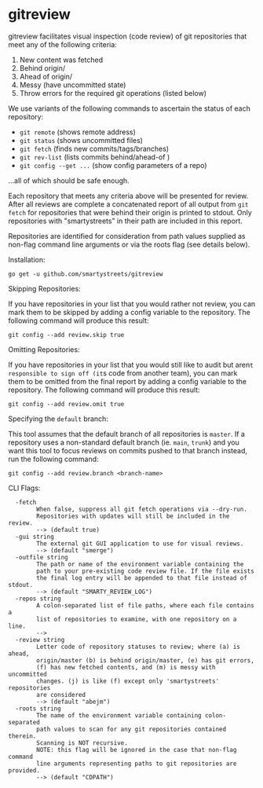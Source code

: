 # gitreview

gitreview facilitates visual inspection (code review) of git
repositories that meet any of the following criteria:

1. New content was fetched
2. Behind origin/<default-branch>
3. Ahead of origin/<default-branch>
4. Messy (have uncommitted state)
5. Throw errors for the required git operations (listed below)

We use variants of the following commands to ascertain the
status of each repository:

- `git remote`           (shows remote address)
- `git status`           (shows uncommitted files)
- `git fetch`            (finds new commits/tags/branches)
- `git rev-list`         (lists commits behind/ahead-of <default-branch>)
- `git config --get ...` (show config parameters of a repo)

...all of which should be safe enough. 

Each repository that meets any criteria above will be
presented for review. After all reviews are complete a
concatenated report of all output from `git fetch` for
repositories that were behind their origin is printed to
stdout. Only repositories with "smartystreets" in their
path are included in this report.

Repositories are identified for consideration from path values
supplied as non-flag command line arguments or via the roots
flag (see details below).

Installation:

    go get -u github.com/smartystreets/gitreview


Skipping Repositories:

If you have repositories in your list that you would rather not review,
you can mark them to be skipped by adding a config variable to the
repository. The following command will produce this result:

    git config --add review.skip true


Omitting Repositories:

If you have repositories in your list that you would still like to audit
but aren`t responsible to sign off (it`s code from another team), you can 
mark them to be omitted from the final report by adding a config variable
to the repository. The following command will produce this result:

    git config --add review.omit true


Specifying the `default` branch:

This tool assumes that the default branch of all repositories is `master`.
If a repository uses a non-standard default branch (ie. `main`, `trunk`)
and you want this tool to focus  reviews on commits pushed to that branch
instead, run the following command:

	git config --add review.branch <branch-name>


CLI Flags:


```
  -fetch
    	When false, suppress all git fetch operations via --dry-run.
    	Repositories with updates will still be included in the review.
    	--> (default true)
  -gui string
    	The external git GUI application to use for visual reviews.
    	--> (default "smerge")
  -outfile string
    	The path or name of the environment variable containing the
    	path to your pre-existing code review file. If the file exists
    	the final log entry will be appended to that file instead of stdout.
    	--> (default "SMARTY_REVIEW_LOG")
  -repos string
    	A colon-separated list of file paths, where each file contains a
    	list of repositories to examine, with one repository on a line.
    	-->
  -review string
    	Letter code of repository statuses to review; where (a) is ahead,
    	origin/master (b) is behind origin/master, (e) has git errors,
    	(f) has new fetched contents, and (m) is messy with uncommitted
    	changes. (j) is like (f) except only 'smartystreets' repositories
    	are considered
    	--> (default "abejm")
  -roots string
    	The name of the environment variable containing colon-separated
    	path values to scan for any git repositories contained therein.
    	Scanning is NOT recursive.
    	NOTE: this flag will be ignored in the case that non-flag command
    	line arguments representing paths to git repositories are provided.
    	--> (default "CDPATH")
```
